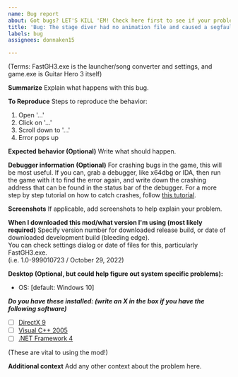 ```yaml
---
name: Bug report
about: Got bugs? LET'S KILL 'EM! Check here first to see if your problem already has a solution: https://donnaken15.tk/fastgh3/solverz
title: 'Bug: The stage diver had no animation file and caused a segfault on my guitar'
labels: bug
assignees: donnaken15

---
```


(Terms: FastGH3.exe is the launcher/song converter and settings, and game.exe is Guitar Hero 3 itself)

**Summarize**
Explain what happens with this bug.


**To Reproduce**
Steps to reproduce the behavior:
1. Open '...'
2. Click on '...'
3. Scroll down to '...'
4. Error pops up

**Expected behavior (Optional)**
Write what should happen.


**Debugger information (Optional)**
For crashing bugs in the game, this will be most useful. If you can, grab a debugger, like x64dbg or IDA, then run the game with it to find the error again, and write down the crashing address that can be found in the status bar of the debugger.
For a more step by step tutorial on how to catch crashes, follow [this tutorial](https://ghwt.de/wiki/#/sdk/debuggingcrashes?id=debugging-crashes).


**Screenshots**
If applicable, add screenshots to help explain your problem.


**When I downloaded this mod/what version I'm using (most likely required)**
Specify version number for downloaded release build, or date of downloaded development build (bleeding edge).<br>
You can check settings dialog or date of files for this, particularly FastGH3.exe.<br>
(i.e. 1.0-999010723 / October 29, 2022)


**Desktop (Optional, but could help figure out system specific problems):**
 - OS: [default: Windows 10]

***Do you have these installed: (write an X in the box if you have the following software)***
 - [  ] [DirectX 9](http://localhost/fastgh3/redist.php?f=1)
 - [  ] [Visual C++ 2005](http://localhost/fastgh3/redist.php?f=2)
 - [  ] [.NET Framework 4](http://localhost/fastgh3/redist.php?f=3)

(These are vital to using the mod!)

**Additional context**
Add any other context about the problem here.
